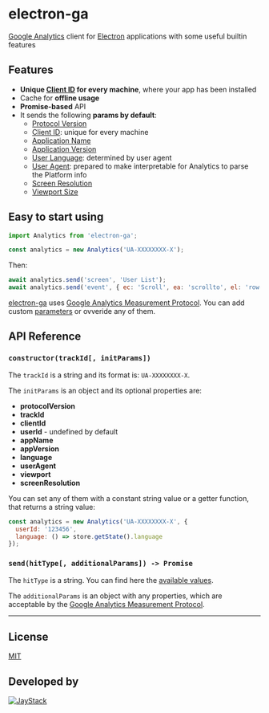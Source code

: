 # electron-ga
[Google Analytics](https://developers.google.com/analytics/devguides/collection/protocol/v1/) client for [Electron](https://electronjs.org/) applications with some useful builtin features

## Features

- **Unique [Client ID](https://developers.google.com/analytics/devguides/collection/protocol/v1/parameters#cid) for every machine**, where your app has been installed
- Cache for **offline usage**
- **Promise-based** API
- It sends the following **params by default**:
  - [Protocol Version](https://developers.google.com/analytics/devguides/collection/protocol/v1/parameters#v)
  - [Client ID](https://developers.google.com/analytics/devguides/collection/protocol/v1/parameters#cid): unique for every machine
  - [Application Name](https://developers.google.com/analytics/devguides/collection/protocol/v1/parameters#an)
  - [Application Version](https://developers.google.com/analytics/devguides/collection/protocol/v1/parameters#av)
  - [User Language](https://developers.google.com/analytics/devguides/collection/protocol/v1/parameters#ul): determined by user agent
  - [User Agent](https://developers.google.com/analytics/devguides/collection/protocol/v1/parameters#ul): prepared to make interpretable for Analytics to parse the Platform info
  - [Screen Resolution](https://developers.google.com/analytics/devguides/collection/protocol/v1/parameters#sr)
  - [Viewport Size](https://developers.google.com/analytics/devguides/collection/protocol/v1/parameters#vp)

## Easy to start using

```js
import Analytics from 'electron-ga';

const analytics = new Analytics('UA-XXXXXXXX-X');
```

Then:

```js
await analytics.send('screen', 'User List');
await analytics.send('event', { ec: 'Scroll', ea: 'scrollto', el: 'row', ev: 123 });
```

[electron-ga]() uses [Google Analytics Measurement Protocol](https://developers.google.com/analytics/devguides/collection/protocol/v1/). You can add custom [parameters](https://developers.google.com/analytics/devguides/collection/protocol/v1/parameters) or ovveride any of them.

## API Reference

### **`constructor`**`(trackId[, initParams])`

The `trackId` is a string and its format is: `UA-XXXXXXXX-X`.

The `initParams` is an object and its optional properties are:

- **protocolVersion**
- **trackId**
- **clientId**
- **userId** - undefined by default
- **appName**
- **appVersion**
- **language**
- **userAgent**
- **viewport**
- **screenResolution**

You can set any of them with a constant string value or a getter function, that returns a string value:

```js
const analytics = new Analytics('UA-XXXXXXXX-X', {
  userId: '123456',
  language: () => store.getState().language
});
```

### **`send`**`(hitType[, additionalParams]) -> Promise`

The `hitType` is a string. You can find here the [available values](https://developers.google.com/analytics/devguides/collection/protocol/v1/parameters#t).

The `additionalParams` is an object with any properties, which are acceptable by the [Google Analytics Measurement Protocol](https://developers.google.com/analytics/devguides/collection/protocol/v1/parameters).

---

## License

[MIT](https://spdx.org/licenses/MIT)

## Developed by

[![JayStack](http://jaystack.com/wp-content/uploads/2017/08/jaystack_logo_transparent_50.png)](http://jaystack.com/)
